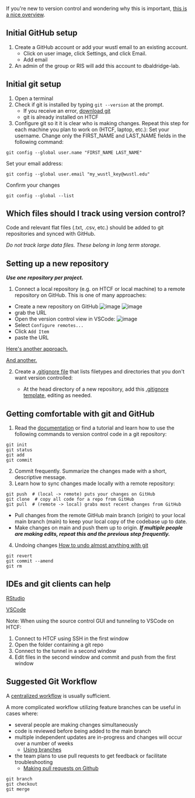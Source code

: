If you're new to version control and wondering why this is important, 
[this is a nice overview](https://journals.plos.org/ploscompbiol/article?id=10.1371/journal.pcbi.1004668).

## Initial GitHub setup
1. Create a GitHub account or add your wustl email to an existing account.
   - Click on user image, click Settings, and click Email.
   - Add email
2. An admin of the group or RIS will add this account to dbaldridge-lab.

## Initial git setup
1. Open a terminal
2. Check if git is installed by typing `git --version` at the prompt.
    - If you receive an error, [download git](https://git-scm.com/downloads)
    - git is already installed on HTCF
3. Configure git so it it is clear who is making changes. Repeat this step for each machine you plan to work on (HTCF, laptop, etc.):
Set your username. Change only the FIRST_NAME and LAST_NAME fields in the following command:
```
git config --global user.name "FIRST_NAME LAST_NAME"
```
Set your email address:
```
git config --global user.email "my_wustl_key@wustl.edu"
```
Confirm your changes
```
git config --global --list
```

## Which files should I track using version control?

Code and relevant flat files (.txt, .csv, etc.) should be added to git repositories and synced with GitHub.

*Do not track large data files. These belong in long term storage.*

## Setting up a new repository

***Use one repository per project.***
1. Connect a local repository (e.g. on HTCF or local machine) to a remote repository on GitHub.
This is one of many approaches:
- Create a new repository on GitHub
![image](https://github.com/user-attachments/assets/c3717bd2-1ce8-45de-a099-bfb4065bbabe)
![image](https://github.com/user-attachments/assets/8bbb2eee-5611-4ed8-9906-36196552882a)
- grab the URL
- Open the version control view in VSCode:
![image](https://github.com/user-attachments/assets/262dc9c6-3b57-4a54-96ff-239f6165fd35)
- Select `Configure remotes...`
- Click `Add Item`
- paste the URL

[Here's another approach.](https://docs.ris.wustl.edu/doc/compute/workshops/ris-software-development.html#creating-a-repository) 

[And another.](https://docs.github.com/en/get-started/getting-started-with-git/managing-remote-repositories)

2. Create a [.gitignore file](https://docs.github.com/en/get-started/getting-started-with-git/ignoring-files) that lists filetypes and directories that you don't want version controlled:

    - At the head directory of a new repository, add this [.gitignore template](https://github.com/dbaldridge-lab/htcf/blob/main/.gitignore), editing as needed.

## Getting comfortable with git and GitHub

1. Read the [documentation](https://git-scm.com/docs) or find a tutorial and learn how to use the following commands to version control code in a git repository:
```
git init 
git status
git add
git commit
```
2. Commit frequently. Summarize the changes made with a short, descriptive message.
3. Learn how to sync changes made locally with a remote repository:
```
git push  # (local -> remote) puts your changes on GitHub
git clone  # copy all code for a repo from GitHub
git pull  # (remote -> local) grabs most recent changes from GitHub
```
- Pull changes from the remote GitHub main branch (origin) to your local main branch (main) to keep your local copy of the codebase up to date.
- Make changes on main and push them up to origin. ***If multiple people are making edits, repeat this and the previous step frequently.***
4. Undoing changes
[How to undo almost anything with git](https://github.blog/2015-06-08-how-to-undo-almost-anything-with-git/)
```
git revert
git commit --amend
git rm
```

## IDEs and git clients can help
[RStudio](https://happygitwithr.com/usage-intro)

[VSCode](https://code.visualstudio.com/docs/sourcecontrol/intro-to-git#_staging-and-committing-code-changes)

Note: When using the source control GUI and tunneling to VSCode on HTCF:
1. Connect to HTCF using SSH in the first window
2. Open the folder containing a git repo
3. Connect to the tunnel in a second window
5. Edit files in the second window and commit and push from the first window

## Suggested Git Workflow
A [centralized workflow](https://anything-git.readthedocs.io/en/latest/git_workflow.html) is usually sufficient. 

A more complicated workflow utilizing feature branches can be useful in cases where:
- several people are making changes simultaneously
- code is reviewed before being added to the main branch
- multiple independent updates are in-progress and changes will occur over a number of weeks
  - [Using branches](https://www.atlassian.com/git/tutorials/using-branches)
- the team plans to use pull requests to get feedback or facilitate troubleshooting
  - [Making pull requests on Github](https://docs.github.com/en/get-started/start-your-journey/hello-world)
```
git branch
git checkout
git merge
```
